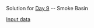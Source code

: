 Solution for [Day 9](https://adventofcode.com/2021/day/9) -- Smoke Basin

[Input data](../../../../../resources/day09input.txt)
